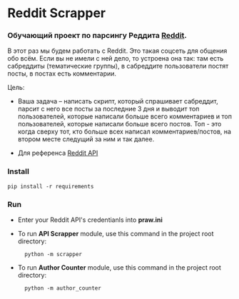 # Reddit Scrapper

### Обучающий проект по парсингу Реддита [Reddit](https://www.reddit.com/).

В этот раз мы будем работать с Reddit. Это такая соцсеть для общения обо всём. Если вы не имели с ней дело, то устроена она так: там есть сабреддиты (тематические группы), в сабреддите пользователи постят посты, в постах есть комментарии.

Цель:
- Ваша задача – написать скрипт, который спрашивает сабреддит, парсит с него все посты за последние 3 дня и выводит топ пользователей, которые написали больше всего комментариев и топ пользователей, которые написали больше всего постов. Топ - это когда сверху тот, кто больше всех написал комментариев/постов, на втором месте следущий за ним и так далее.

- Для референса [Reddit API](https://www.reddit.com/dev/api/)

### Install
    pip install -r requirements

### Run
- Enter your Reddit API's credentianls into **praw.ini**
- To run **API Scrapper** module, use this command in the project root directory:
        
        python -m scrapper
- To run **Author Counter** module, use this command in the project root directory:
        
        python -m author_counter
